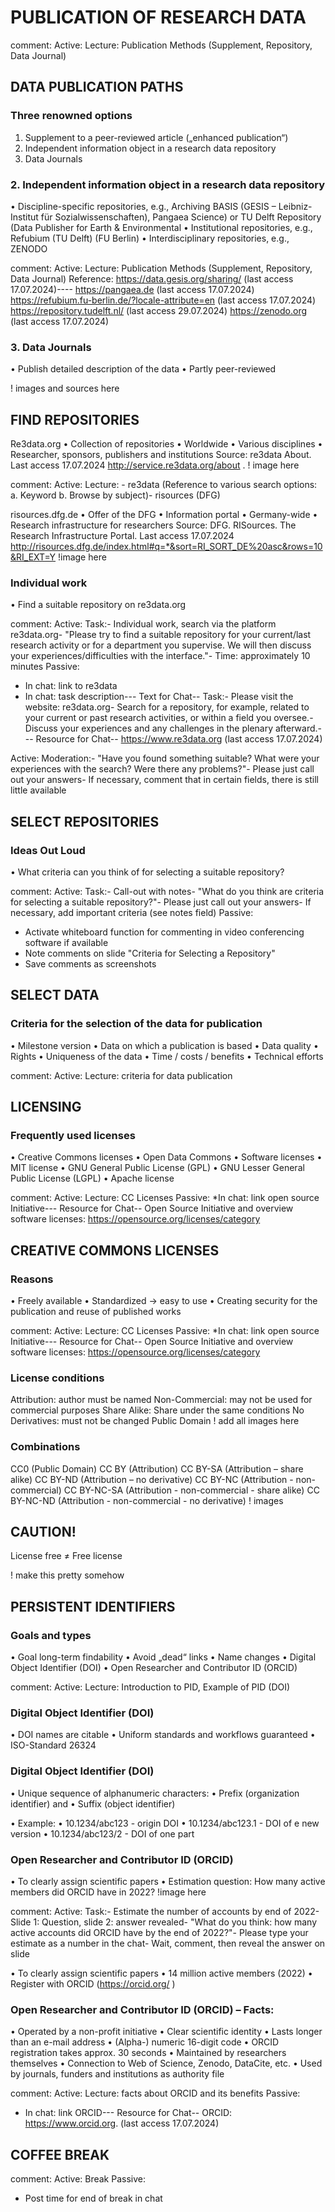 # PUBLICATION OF RESEARCH DATA

comment: 
 Active:
 Lecture: Publication Methods (Supplement, Repository, Data Journal)

 ## DATA PUBLICATION PATHS
 ### Three renowned options
 1. Supplement to a peer-reviewed article
 („enhanced publication“)
 2. Independent information object in a 
research data repository
 3. Data Journals

 ###  2. Independent information object in a research data repository
 • Discipline-specific repositories, e.g., Archiving BASIS 
(GESIS – Leibniz-Institut für Sozialwissenschaften), 
Pangaea
 Science)
 or TU Delft Repository 
(Data Publisher for Earth & Environmental 
• Institutional repositories, e.g., Refubium
 (TU Delft) 
(FU Berlin) 
• Interdisciplinary repositories, e.g., ZENODO

comment: 
 Active:
 Lecture: Publication Methods (Supplement, Repository, Data Journal)
 Reference: 
https://data.gesis.org/sharing/ (last access 17.07.2024)----
 https://pangaea.de (last access 17.07.2024)
 https://refubium.fu-berlin.de/?locale-attribute=en (last access 
17.07.2024)
 https://repository.tudelft.nl/ (last access 29.07.2024)
 https://zenodo.org (last access 17.07.2024)

 ###  3. Data Journals
 • Publish detailed description of the data
 • Partly peer-reviewed

 ! images and sources here 

## FIND REPOSITORIES
 Re3data.org
 • Collection of 
repositories
 • Worldwide
 • Various disciplines
 • Researcher, 
sponsors, publishers 
and institutions
 Source: re3data About. Last access 17.07.2024 
http://service.re3data.org/about
 .
 ! image here 

 comment: 
 Active:
 Lecture: - re3data (Reference to various search options: a. Keyword b. Browse by 
subject)- risources (DFG)

 risources.dfg.de
 • Offer of the DFG
 • Information portal 
• Germany-wide
 • Research infrastructure for 
researchers
 Source: DFG. RISources. The Research Infrastructure Portal. Last access 17.07.2024 
http://risources.dfg.de/index.html#q=*&sort=RI_SORT_DE%20asc&rows=10&RI_EXT=Y
!image here 


###  Individual work
 • Find a suitable repository on re3data.org
 
 comment: 
  Active:
 Task:- Individual work, search via the platform re3data.org- "Please try to find a suitable repository for your current/last research activity 
or for a department you supervise. We will then discuss your 
experiences/difficulties with the interface."- Time: approximately 10 minutes
 Passive:
 * In chat: link to re3data
 * In chat: task description--- Text for Chat--
Task:- Please visit the website:
 re3data.org- Search for a repository, for example, related to your current or past research 
activities, or within a field you oversee.- Discuss your experiences and any challenges in the plenary afterward.--- Resource for Chat--
https://www.re3data.org (last access 17.07.2024)

 Active:
 Moderation:- "Have you found something suitable? What were your experiences with the 
search? Were there any problems?"- Please just call out your answers- If necessary, comment that in certain fields, there is still little available

## SELECT REPOSITORIES
### Ideas Out Loud
 • What criteria can you think of for selecting a suitable repository?

 comment: 
  Active:
 Task:- Call-out with notes- "What do you think are criteria for selecting a suitable repository?"- Please just call out your answers- If necessary, add important criteria (see notes field)
 Passive:
 * Activate whiteboard function for commenting in video conferencing software 
if available
 * Note comments on slide "Criteria for Selecting a Repository"
 * Save comments as screenshots

 ## SELECT DATA
 ### Criteria for the selection of the data for publication
 • Milestone version
 • Data on which a publication is based
 • Data quality
 • Rights
 • Uniqueness of the data
 • Time / costs / benefits
 • Technical efforts

 comment: 
  Active:
 Lecture: criteria for data publication

 ## LICENSING
 ### Frequently used licenses
 • Creative Commons licenses
 • Open Data Commons
 • Software licenses
 • MIT license
 • GNU General Public License (GPL)
 • GNU Lesser General Public License (LGPL)
 • Apache license

 comment: 
  Active:
 Lecture: CC Licenses
 Passive:
 *In chat: link open source Initiative--- Resource for Chat--
Open Source Initiative and overview software licenses: 
https://opensource.org/licenses/category

## CREATIVE COMMONS LICENSES
 ### Reasons
 • Freely available
 • Standardized → easy to use
 • Creating security for the publication and reuse of published works

 comment: 
  Active:
 Lecture: CC Licenses
 Passive:
 *In chat: link open source Initiative--- Resource for Chat--
Open Source Initiative and overview software licenses: 
https://opensource.org/licenses/category

###  License conditions
 Attribution: author must be named
 Non-Commercial: may not be used for commercial purposes
 Share Alike: Share under the same conditions
 No Derivatives: must not be changed
 Public Domain
 ! add all images here 

 ###  Combinations
 CC0 (Public Domain)
 CC BY (Attribution)
 CC BY-SA (Attribution – share alike)
 CC BY-ND (Attribution – no derivative)
 CC BY-NC (Attribution - non-commercial)
 CC BY-NC-SA (Attribution - non-commercial - share alike)
 CC BY-NC-ND (Attribution - non-commercial - no derivative)
 ! images 

 ## CAUTION!
 License free
 ≠
 Free license

 ! make this pretty somehow

 ## PERSISTENT IDENTIFIERS
 ### Goals and types
 • Goal long-term findability
 • Avoid „dead“ links
 • Name changes 
• Digital Object Identifier (DOI)
 • Open Researcher and Contributor ID (ORCID)

 comment: 
 Active:
 Lecture: Introduction to PID, Example of PID (DOI)

 ###  Digital Object Identifier (DOI)
 • DOI names are citable
 • Uniform standards and workflows guaranteed
 • ISO-Standard 26324

 ### Digital Object Identifier (DOI)
 • Unique sequence of alphanumeric characters:
 • Prefix (organization identifier) and 
• Suffix (object identifier)

 • Example:
 • 10.1234/abc123    - origin DOI
 • 10.1234/abc123.1 - DOI of e new version
 • 10.1234/abc123/2 - DOI of one part

 ###  Open Researcher and Contributor ID (ORCID)
 • To clearly assign scientific papers
 • Estimation question:
 How many active members did 
ORCID have in 2022?
!image here 

comment: 
 Active:
 Task:- Estimate the number of accounts by end of 2022- Slide 1: Question, slide 2: answer revealed- "What do you think: how many active accounts did ORCID have by the end of 
2022?"- Please type your estimate as a number in the chat- Wait, comment, then reveal the answer on slide 

 • To clearly assign scientific papers
 • 14 million active members (2022)
 • Register with ORCID 
(https://orcid.org/
 )

 ###  Open Researcher and Contributor ID (ORCID) – Facts:
 • Operated by a non-profit initiative
 • Clear scientific identity
 • Lasts longer than an e-mail address
 • (Alpha-) numeric 16-digit code
 • ORCID registration takes approx. 30 seconds
 • Maintained by researchers themselves
 • Connection to Web of Science, Zenodo, DataCite, etc. 
• Used by journals, funders and institutions as authority file

comment:  Active:
 Lecture: facts about ORCID and its benefits
 Passive:
 * In chat: link ORCID--- Resource for Chat--
ORCID:
 https://www.orcid.org. (last access 17.07.2024)
  

## COFFEE BREAK 
comment: 
 Active:
 Break
 Passive:
 * Post time for end of break in chat